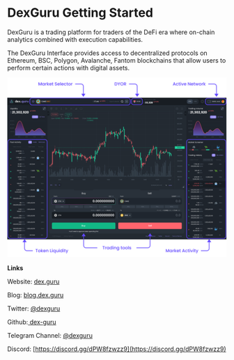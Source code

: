 # DexGuru Getting Started

DexGuru is a  trading platform for traders of the DeFi era where on-chain analytics combined with execution capabilities.&#x20;

The DexGuru Interface provides access to decentralized protocols on Ethereum, BSC, Polygon, Avalanche,  Fantom blockchains that allow users to perform certain actions with digital assets.

![](.gitbook/assets/dexguru-getting-started.png)



**Links**

Website: [dex.guru](https://dex.guru)&#x20;

Blog: [blog.dex.guru](https://blog.dex.guru)

Twitter: [@dexguru](https://twitter.com/dexguru)&#x20;

Github:[ dex-guru](https://github.com/dex-guru/)

Telegram Channel: [@dexguru ](https://t.me/dexguru)&#x20;

Discord: [https://discord.gg/dPW8fzwzz9](https://discord.gg/dPW8fzwzz9)
